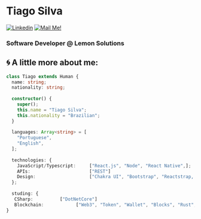 # Tiago Silva


[![Linkedin](https://img.shields.io/badge/-Connect-blue?style=flat-square&logo=Linkedin&logoColor=white&link=https://www.linkedin.com/in/arthur-andrade-fullstack-dev/)](https://www.linkedin.com/in/tiago-silva-8885811a0/)
[![Mail Me!](https://img.shields.io/badge/-Contact%20Me!-c14438?style=flat-square&logo=Gmail&logoColor=white&link=mailto:arthur.diegoo@hotmail.com)](mailto:tiagosilva0922@gmail.com)

### Software Developer @ Lemon Solutions

## 🌀 A little more about me:

```typescript
class Tiago extends Human {
  name: string;
  nationality: string;
  
  constructor() {
    super();
    this.name = "Tiago Silva";
    this.nationality = "Brazilian";
  }
  
  languages: Array<string> = [
    "Portuguese",
    "English",
  ];
  
  technologies: {
    JavaScript/Typescript:     ["React.js", "Node", "React Native",];   
    APIs:                      ["REST"]
    Design:                    ["Chakra UI", "Bootstrap", "Reactstrap, CSS, SCSS, SASS"];
  };
  
  studing: {
   CSharp:          ["DotNetCore"]
   Blockchain:            ["Web3", "Token", "Wallet", "Blocks", "Rust", "Smar Contracts"]
}
```

